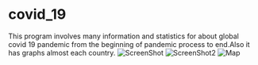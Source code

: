 # covid_19
This program involves many information and statistics for about global covid 19 pandemic from the beginning of pandemic process to end.Also it has graphs almost each country.
![ScreenShot](https://i.hizliresim.com/gqvPDi.png)
![ScreenShot2](https://i.hizliresim.com/dVAuWp.png)
![Map](https://github.com/cmehmet/covid_19/assets/75099404/9c07fc6c-9328-4082-a78b-cfc7146ffd5d)
